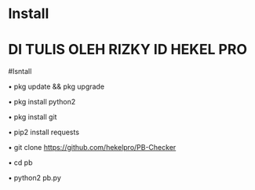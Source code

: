 # Install
# DI TULIS OLEH RIZKY ID HEKEL PRO

#Isntall

• pkg update && pkg upgrade

• pkg install python2

• pkg install git

• pip2 install requests

• git clone https://github.com/hekelpro/PB-Checker

• cd pb

• python2 pb.py
